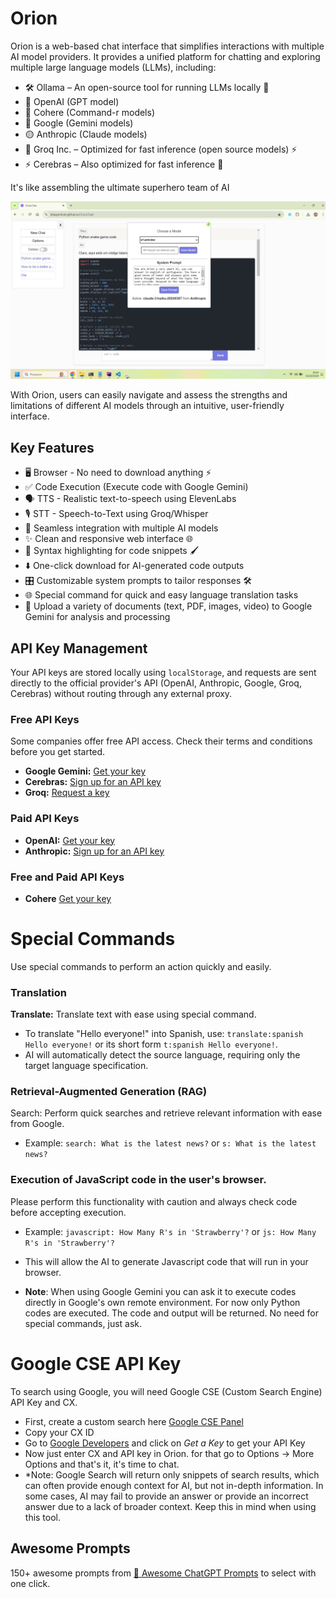 # Orion
Orion is a web-based chat interface that simplifies interactions with multiple AI model providers.
It provides a unified platform for chatting and exploring multiple large language models (LLMs), including:

- 🛠️ Ollama – An open-source tool for running LLMs locally 🏡 
- 🤖 OpenAI (GPT model)
- 🎯 Cohere (Command-r models)
- 🌌 Google (Gemini models)
- 🟡 Anthropic (Claude models)
- 🚀 Groq Inc. – Optimized for fast inference (open source models) ⚡️
- ⚡️ Cerebras – Also optimized for fast inference 🚀

It's like assembling the ultimate superhero team of AI

![Orion Screenshot](imgs/screenshot.png "Orion Screenshot")


With Orion, users can easily navigate and assess the strengths and limitations of different AI models through an intuitive,
user-friendly interface.

## Key Features

- 🖥️ Browser - No need to download anything ⚡️
- ✅ Code Execution (Execute code with Google Gemini)
- 🗣️ TTS - Realistic text-to-speech using ElevenLabs
- 🎙️ STT - Speech-to-Text using Groq/Whisper ️
- 🔄 Seamless integration with multiple AI models
- ✨ Clean and responsive web interface 🌐
- 🌈 Syntax highlighting for code snippets 🖌️
- ⬇️ One-click download for AI-generated code outputs
- 🎛️ Customizable system prompts to tailor responses 🛠️
- 🌐 Special command for quick and easy language translation tasks
- 📁 Upload a variety of documents (text, PDF, images, video) to Google Gemini for analysis and processing



## API Key Management

Your API keys are stored locally using `localStorage`, and requests are sent directly to the official provider's API
(OpenAI, Anthropic, Google, Groq, Cerebras) without routing through any external proxy.

### Free API Keys
Some companies offer free API access. Check their terms and conditions before you get started.
- **Google Gemini:** [Get your key](https://aistudio.google.com/app/apikey)
- **Cerebras:** [Sign up for an API key](https://cloud.cerebras.ai/platform/)
- **Groq:** [Request a key](https://console.groq.com/keys)

### Paid API Keys

- **OpenAI:** [Get your key](https://platform.openai.com/api-keys)
- **Anthropic:** [Sign up for an API key](https://console.anthropic.com/settings/keys)

### Free and Paid API Keys
- **Cohere** [Get your key](https://dashboard.cohere.com/api-keys)

# Special Commands
Use special commands to perform an action quickly and easily.
### Translation
**Translate:** Translate text with ease using special command.
- To translate "Hello everyone!" into Spanish, use: `translate:spanish Hello everyone!` or its short form `t:spanish Hello everyone!`.
- AI will automatically detect the source language, requiring only the target language specification.
### Retrieval-Augmented Generation (RAG)
Search: Perform quick searches and retrieve relevant information with ease from Google.
- Example: `search: What is the latest news?` or `s: What is the latest news?`
### Execution of JavaScript code in the user's browser.
Please perform this functionality with caution and always check code before accepting execution.
- Example: `javascript: How Many R's in 'Strawberry'?` or `js: How Many R's in 'Strawberry'?`
- This will allow the AI to generate Javascript code that will run in your browser.

- **Note**: When using Google Gemini you can ask it to execute codes directly in Google's own remote environment. For now only 
Python codes are executed. The code and output will be returned. No need for special commands, just ask.

# Google CSE API Key
To search using Google, you will need Google CSE (Custom Search Engine) API Key and CX.
- First, create a custom search here [Google CSE Panel](https://programmablesearchengine.google.com/controlpanel/all)
- Copy your CX ID
- Go to [Google Developers](https://developers.google.com/custom-search/v1/introduction) and click on *Get a Key* to get your API Key
- Now just enter CX and API key in Orion. for that go to Options -> More Options and that's it, it's time to chat.
- *Note: Google Search will return only snippets of search results, which can often provide enough context for AI, 
  but not in-depth information. 
In some cases, AI may fail to provide an answer or provide an incorrect answer due to a lack of broader context. 
Keep this in mind when using this tool.

## Awesome Prompts
150+ awesome prompts from [🧠 Awesome ChatGPT Prompts](https://github.com/f/awesome-chatgpt-prompts) to select with one click.
